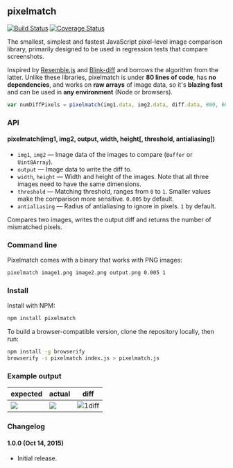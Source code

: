 ## pixelmatch

[![Build Status](https://travis-ci.org/mapbox/pixelmatch.svg?branch=master)](https://travis-ci.org/mapbox/pixelmatch)
[![Coverage Status](https://coveralls.io/repos/mapbox/pixelmatch/badge.svg?branch=master&service=github)](https://coveralls.io/github/mapbox/pixelmatch?branch=master)

The smallest, simplest and fastest JavaScript pixel-level image comparison library,
primarily designed to be used in regression tests that compare screenshots.

Inspired by [Resemble.js](https://github.com/Huddle/Resemble.js) and
[Blink-diff](https://github.com/yahoo/blink-diff)
and borrows the algorithm from the latter.
Unlike these libraries, pixelmatch is under **80 lines of code**,
has **no dependencies**, and works on **raw arrays** of image data,
so it's **blazing fast** and can be used in **any environment** (Node or browsers).

```js
var numDiffPixels = pixelmatch(img1.data, img2.data, diff.data, 800, 600);
```

### API

#### pixelmatch(img1, img2, output, width, height[, threshold, antialiasing])

- `img1`, `img2` — Image data of the images to compare (`Buffer` or `Uint8Array`).
- `output` — Image data to write the diff to.
- `width`, `height` — Width and height of the images. Note that all three images need to have the same dimensions.
- `threshold` — Matching threshold, ranges from `0` to `1`. Smaller values make the comparison more sensitive. `0.005` by default.
- `antialiasing` — Radius of antialiasing to ignore in pixels. `1` by default.

Compares two images, writes the output diff and returns the number of mismatched pixels.

### Command line

Pixelmatch comes with a binary that works with PNG images:

```bash
pixelmatch image1.png image2.png output.png 0.005 1
```

### Install

Install with NPM:

```bash
npm install pixelmatch
```

To build a browser-compatible version, clone the repository locally, then run:

```bash
npm install -g browserify
browserify -s pixelmatch index.js > pixelmatch.js
```

### Example output

| expected | actual | diff |
| --- | --- | --- |
| ![](http://mapbox.s3.amazonaws.com/mapbox-gl-native/tests/4307.1/text-halo-blur/default/expected.png) | ![](http://mapbox.s3.amazonaws.com/mapbox-gl-native/tests/4307.1/text-halo-blur/default/actual.png) | ![1diff](https://cloud.githubusercontent.com/assets/25395/10480779/d9ad1c66-7274-11e5-8b6c-9b4987316eaa.png) |

### Changelog

#### 1.0.0 (Oct 14, 2015)

- Initial release.
